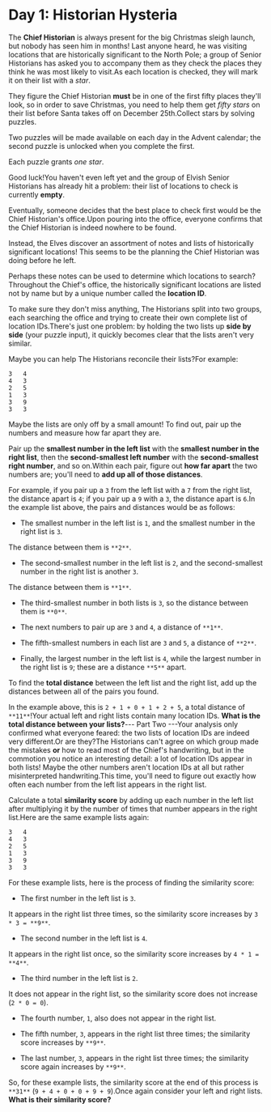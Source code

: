 # Day 1: Historian Hysteria 

The **Chief Historian** is always present for the big Christmas sleigh launch, but nobody has seen him in months! Last anyone heard, he was visiting locations that are historically significant to the North Pole; a group of Senior Historians has asked you to accompany them as they check the places they think he was most likely to visit.As each location is checked, they will mark it on their list with a <em class="star">star</em>.

They figure the Chief Historian **must** be in one of the first fifty places they'll look, so in order to save Christmas, you need to help them get <em class="star">fifty stars</em> on their list before Santa takes off on December 25th.Collect stars by solving puzzles.

Two puzzles will be made available on each day in the Advent calendar; the second puzzle is unlocked when you complete the first.

Each puzzle grants <em class="star">one star</em>.

Good luck!You haven't even left yet and the group of Elvish Senior Historians has already hit a problem: their list of locations to check is currently **empty**.

Eventually, someone decides that the best place to check first would be the Chief Historian's office.Upon pouring into the office, everyone confirms that the Chief Historian is indeed nowhere to be found.

Instead, the Elves discover an assortment of notes and lists of historically significant locations! This seems to be the planning the Chief Historian was doing before he left.

Perhaps these notes can be used to determine which locations to search?Throughout the Chief's office, the historically significant locations are listed not by name but by a unique number called the **location ID**.

To make sure they don't miss anything, The Historians split into two groups, each searching the office and trying to create their own complete list of location IDs.There's just one problem: by holding the two lists up **side by side** (your puzzle input), it quickly becomes clear that the lists aren't very similar.

Maybe you can help The Historians reconcile their lists?For example:
```
3   4
4   3
2   5
1   3
3   9
3   3
```
Maybe the lists are only off by a small amount! To find out, pair up the numbers and measure how far apart they are.

Pair up the **smallest number in the left list** with the **smallest number in the right list**, then the **second-smallest left number** with the **second-smallest right number**, and so on.Within each pair, figure out **how far apart** the two numbers are; you'll need to **add up all of those distances**.

For example, if you pair up a `3` from the left list with a `7` from the right list, the distance apart is `4`; if you pair up a `9` with a `3`, the distance apart is `6`.In the example list above, the pairs and distances would be as follows:
- The smallest number in the left list is `1`, and the smallest number in the right list is `3`.

The distance between them is `**2**`.

- The second-smallest number in the left list is `2`, and the second-smallest number in the right list is another `3`.

The distance between them is `**1**`.

- The third-smallest number in both lists is `3`, so the distance between them is `**0**`.

- The next numbers to pair up are `3` and `4`, a distance of `**1**`.

- The fifth-smallest numbers in each list are `3` and `5`, a distance of `**2**`.

- Finally, the largest number in the left list is `4`, while the largest number in the right list is `9`; these are a distance `**5**` apart.

To find the **total distance** between the left list and the right list, add up the distances between all of the pairs you found.

In the example above, this is `2 + 1 + 0 + 1 + 2 + 5`, a total distance of `**11**`!Your actual left and right lists contain many location IDs. **What is the total distance between your lists?**--- Part Two ---Your analysis only confirmed what everyone feared: the two lists of location IDs are indeed very different.Or are they?The Historians can't agree on which group made the mistakes **or** how to read most of the Chief's handwriting, but in the commotion you notice an interesting detail: <span title="We were THIS close to summoning the Alot of Location IDs!">a lot</span> of location IDs appear in both lists! Maybe the other numbers aren't location IDs at all but rather misinterpreted handwriting.This time, you'll need to figure out exactly how often each number from the left list appears in the right list.

Calculate a total **similarity score** by adding up each number in the left list after multiplying it by the number of times that number appears in the right list.Here are the same example lists again:
```
3   4
4   3
2   5
1   3
3   9
3   3
```
For these example lists, here is the process of finding the similarity score:
- The first number in the left list is `3`.

It appears in the right list three times, so the similarity score increases by `3 * 3 = **9**`.

- The second number in the left list is `4`.

It appears in the right list once, so the similarity score increases by `4 * 1 = **4**`.

- The third number in the left list is `2`.

It does not appear in the right list, so the similarity score does not increase (`2 * 0 = 0`).

- The fourth number, `1`, also does not appear in the right list.

- The fifth number, `3`, appears in the right list three times; the similarity score increases by `**9**`.

- The last number, `3`, appears in the right list three times; the similarity score again increases by `**9**`.

So, for these example lists, the similarity score at the end of this process is `**31**` (`9 + 4 + 0 + 0 + 9 + 9`).Once again consider your left and right lists. **What is their similarity score?**